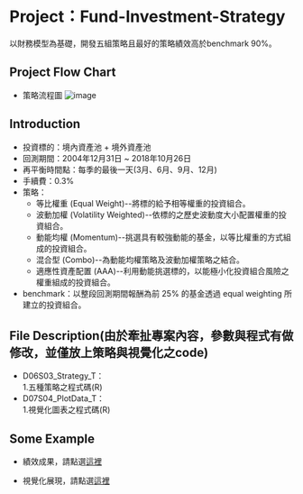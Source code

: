 <H1>Project：Fund-Investment-Strategy </H1>

以財務模型為基礎，開發五組策略且最好的策略績效高於benchmark 90%。

<H2>Project Flow Chart</H2>

*   策略流程圖
![image](https://github.com/Martin8202/Project_Fund_Investment_Strategy/blob/master/%E7%A8%8B%E5%BC%8F%E6%B5%81%E7%A8%8B%E5%9C%96.jpg)

<H2>Introduction</H2>

*   投資標的：境內資產池 + 境外資產池<br>
*   回測期間：2004年12月31日 ~ 2018年10月26日<br>
*   再平衡時間點：每季的最後一天(3月、6月、9月、12月)<br>
*   手續費：0.3%<br>
*   策略：<br>
    *   等比權重 (Equal Weight)--將標的給予相等權重的投資組合。<br>
    *   波動加權 (Volatility Weighted)--依標的之歷史波動度大小配置權重的投資組合。<br>
    *   動能均權 (Momentum)--挑選具有較強動能的基金，以等比權重的方式組成的投資組合。<br>
    *   混合型 (Combo)--為動能均權策略及波動加權策略之結合。<br>
    *   適應性資產配置 (AAA)--利用動能挑選標的，以能極小化投資組合風險之權重組成的投資組合。<br>
*   benchmark：以整段回測期間報酬為前 25% 的基金透過 equal weighting 所建立的投資組合。<br>

<H2>File Description(由於牽扯專案內容，參數與程式有做修改，並僅放上策略與視覺化之code)</H2>

* D06S03_Strategy_T：<br>
    1.五種策略之程式碼(R)
* D07S04_PlotData_T：<br>
    1.視覺化圖表之程式碼(R)

    
<H2>Some Example</H2>

*   績效成果，請點選[這裡](https://github.com/Martin8202/Project_Fund_Investment_Strategy/blob/master/%E7%B8%BE%E6%95%88%E7%B5%90%E6%9E%9C.pdf)

*   視覺化展現，請點選[這裡](https://github.com/Martin8202/Project_Fund_Investment_Strategy/blob/master/%E5%9C%96%E8%A1%A8%E6%95%B8%E6%93%9A%E5%B0%8D%E7%85%A7.pdf)


 
